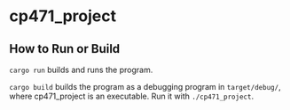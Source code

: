 # cp471_project

## How to Run or Build
`cargo run` builds and runs the program.

`cargo build` builds the program as a debugging program in `target/debug/`, where
cp471_project is an executable. Run it with `./cp471_project`.